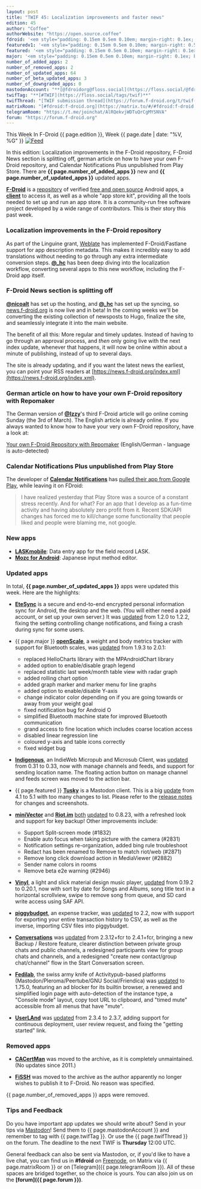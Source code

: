 ```yaml
---
layout: post
title: "TWIF 45: Localization improvements and faster news"
edition: 45
author: "Coffee"
authorWebsite: "https://open.source.coffee"
fdroid: '<em style="padding: 0.15em 0.5em 0.10em; margin-right: 0.1ex; border-style: solid; border-width: medium; border-radius: 1em; color: #0d47a1; font-style: normal; font-weight: bold;">F-Droid</em>'
featuredv1: '<em style="padding: 0.15em 0.5em 0.10em; margin-right: 0.5ex; box-shadow: 0.1em 0.05em 0.1em rgba(0, 0, 0, 0.3); border-radius: 1em; color: black; background: linear-gradient(orange, yellow);">Featured</em>'
featured: '<em style="padding: 0.15em 0.5em 0.10em; margin-right: 0.1ex; border-style: solid; border-width: medium; border-radius: 1em; color: orange; font-style: normal; font-weight: bold;">Featured</em>'
major: '<em style="padding: 0.15em 0.5em 0.10em; margin-right: 0.1ex; border-style: solid; border-width: medium; border-radius: 1em; color: #8ab000; font-style: normal; font-weight: bold;">Major</em>'
number_of_added_apps: 2
number_of_removed_apps: 2
number_of_updated_apps: 64
number_of_beta_updated_apps: 3
number_of_downgraded_apps: 0
mastodonAccount: "**[@fdroidorg@floss.social](https://floss.social/@fdroidorg)**"
twifTag: "**[#TWIF](https://floss.social/tags/twif)**"
twifThread: "[TWIF submission thread](https://forum.f-droid.org/t/twif-submission-thread)"
matrixRoom: "[#fdroid:f-droid.org](https://matrix.to/#/#fdroid:f-droid.org)"
telegramRoom: "https://t.me/joinchat/AlRQekvjWDTuQrCgMYSNVA"
forum: "https://forum.f-droid.org"
---
```


This Week In F-Droid {{ page.edition }}, Week {{ page.date | date: "%V, %G" }} <a href="{{ site.baseurl }}/feed.xml"><img src="{% asset Feed-icon-16x16.png %}" alt="Feed"></a>

In this edition: Localization improvements in the F-Droid repository, F-Droid News section is splitting off, german article on how to have your own F-Droid repository, and Calendar Notifications Plus unpublished from Play Store.
There are **{{ page.number_of_added_apps }}** new and **{{ page.number_of_updated_apps }}** updated apps.

<!--more-->

**[F-Droid](https://f-droid.org/)** is a [repository](https://f-droid.org/packages/) of verified [free and open source](https://en.wikipedia.org/wiki/Free_and_open-source_software) Android apps, a **[client](https://f-droid.org/packages/org.fdroid.fdroid/)** to access it, as well as a whole "app store kit", providing all the tools needed to set up and run an app store. It is a community-run free software project developed by a wide range of contributors. This is their story this past week.

### Localization improvements in the F-Droid repository

As part of the Linguine grant, [Weblate](https://weblate.org) has implemented F-Droid/Fastlane support for app description metadata. This makes it incredibly easy to add translations without needing to go through any extra intermediate conversion steps. **[@\_hc](https://forum.f-droid.org/u/hans)** has been deep diving into the localization workflow, converting several apps to this new workflow, including the F-Droid app itself.

### F-Droid News section is splitting off

**[@nicoalt](https://forum.f-droid.org/u/nicoalt)** has set up the hosting, and **[@\_hc](https://forum.f-droid.org/u/hans)** has set up the syncing, so [news.f-droid.org](https://news.f-droid.org) is now live and in beta! In the coming weeks we'll be converting the existing collection of newsposts to Hugo, finalize the site, and seamlessly integrate it into the main website.

The benefit of all this: More regular and timely updates. Instead of having to go through an approval process, and _then_ only going live with the next index update, whenever that happens, it will now be online within about a minute of publishing, instead of up to several days.

The site is already updating, and if you want the latest news the earliest, you can point your RSS readers at [https://news.f-droid.org/index.xml](https://news.f-droid.org/index.xml).

### German article on how to have your own F-Droid repository with Repomaker

The German version of **[@Izzy](https://forum.f-droid.org/u/izzy)**'s third F-Droid article will go online coming Sunday (the 3rd of March). The English article is already online. If you always wanted to know how to have your very own F-Droid repository, have a look at:

[Your own F-Droid Repository with Repomaker](https://android.izzysoft.de/articles/named/fdroid-intro-3) (English/German - language is auto-detected)
<!-- Note to German translator: German title is "Eigenes F-Droid Repository mit Repomaker erstellen und verwalten" -->

### Calendar Notifications Plus unpublished from Play Store

The developer of **[Calendar Notifications](https://f-droid.org/packages/com.github.quarck.calnotify/)** has [pulled their app from Google Play](https://www.reddit.com/comments/auiv3b), while leaving it on FDroid:

> I have realized yesterday that Play Store was a source of a constant stress recently. And for what? For an app that I develop as a fun-time activity and having absolutely zero profit from it. Recent SDK/API changes has forced me to kill/change some functionality that people liked and people were blaming me, not google.

### New apps

* **[LASKmobile](https://f-droid.org/packages/com.rfo.LASKmobile/)**: Data entry app for the field record LASK.
* **[Mozc for Android](https://f-droid.org/packages/org.mozc.android.inputmethod.japanese/)**: Japanese input method editor.

### Updated apps

In total, **{{ page.number_of_updated_apps }}** apps were updated this week. Here are the highlights:

* **[EteSync](https://f-droid.org/packages/com.etesync.syncadapter/)** is a secure and end-to-end encrypted personal information sync for Android, the desktop and the web. (You will either need a paid account, or set up your own server.) It was [updated](https://github.com/etesync/android/blob/HEAD/ChangeLog.md) from 1.2.0 to 1.2.2, fixing the setting controlling change notifications, and fixing a crash during sync for some users.

* {{ page.major }} **[openScale](https://f-droid.org/packages/com.health.openscale/)**, a weight and body metrics tracker with support for Bluetooth scales, was [updated](https://github.com/oliexdev/openScale/releases) from 1.9.3 to 2.0.1:
  * replaced HelloCharts library with the MPAndroidChart library
  * added option to enable/disable graph legend
  * replaced statistic last week/month table view with radar graph
  * added rolling chart option
  * added graph marker and marker menu for line graphs
  * added option to enable/disable Y-axis
  * change indicator color depending on if you are going towards or away from your weight goal
  * fixed notification bug for Android O
  * simplified Bluetooth machine state for improved Bluetooth communication
  * grand access to fine location which includes coarse location access
  * disabled linear regression line
  * coloured y-axis and table icons correctly
  * fixed widget bug

* **[Indigenous](https://f-droid.org/packages/com.indieweb.indigenous/)**, an IndieWeb Micropub and Microsub Client, was [updated](https://github.com/swentel/indigenous-android/releases) from 0.31 to 0.33, now with manage channels and feeds, and support for sending location name. The floating action button on manage channel and feeds screen was moved to the action bar.

* {{ page.featured }} **[Tusky](https://f-droid.org/packages/com.keylesspalace.tusky/)** is a Mastodon client. This is a big [update](https://github.com/tuskyapp/Tusky/releases) from 4.1 to 5.1 with too many changes to list. Please refer to the [release notes](https://github.com/tuskyapp/Tusky/releases/tag/v5.0) for changes and screenshots.

* **[miniVector](https://f-droid.org/packages/com.lavadip.miniVector/)** and **[Riot.im](https://f-droid.org/packages/im.vector.alpha/)** [both](https://github.com/LiMium/mini-vector-android/blob/HEAD/CHANGES.rst) [updated](https://github.com/vector-im/riot-android/blob/HEAD/CHANGES.rst) to 0.8.23, with a refreshed look and support for key backup! Other improvements include:
  * Support Split-screen mode (#1832)
  * Enable auto focus when taking picture with the camera (#2831)
  * Notification settings re-organization, added bing rule troubleshoot
  * Redact has been renamed to Remove to match riot/web (#2871)
  * Remove long click download action in MediaViewer (#2882)
  * Sender name colors in rooms
  * Remove beta e2e warning (#2946)

* **[Vinyl](https://f-droid.org/packages/com.poupa.vinylmusicplayer/)**, a light and slick material design music player, [updated](https://github.com/AdrienPoupa/VinylMusicPlayer/blob/HEAD/CHANGELOG.md) from 0.19.2 to 0.20.1, now with sort by date for Songs and Albums, song title text in a horizontal scrollview, swipe to remove song from queue, and SD card write access using SAF API.

* **[piggybudget](https://f-droid.org/packages/de.php_tech.piggybudget/)**, an expense tracker, was [updated](https://github.com/pmiddend/piggybudget/releases) to 2.2, now with support for exporting your entire transaction history to CSV, as well as the inverse, importing CSV files into piggybudget.

* **[Conversations](https://f-droid.org/packages/eu.siacs.conversations/)** was [updated](https://github.com/siacs/Conversations/blob/HEAD/CHANGELOG.md) from 2.3.12+fcr to 2.4.1+fcr, bringing a new Backup / Restore feature, clearer distinction between private group chats and public channels, a redesigned participants view for group chats and channels, and a redesigned "create new contact/group chat/channel" flow in the Start Conversation screen.

* **[Fedilab](https://f-droid.org/packages/fr.gouv.etalab.mastodon/)**, the swiss army knife of Activitypub-based platforms (Mastodon/Pleroma/Peertube/GNU Social/Friendica) was [updated](https://gitlab.com/tom79/mastalab/tags) to 1.75.0, featuring an ad blocker for its builtin browser, a renewed and simplified login page with auto-detection of the instance type, a "Console mode" layout, copy toot URL to clipboard, and "timed mute" accessible from all menus that have "mute".

* **[UserLAnd](https://f-droid.org/packages/tech.ula/)** was [updated](https://github.com/CypherpunkArmory/UserLAnd/releases) from 2.3.4 to 2.3.7, adding support for continuous deployment, user review request, and fixing the "getting started" link.

### Removed apps

* **[CACertMan](https://f-droid.org/wiki/page/info.guardianproject.cacert)** was moved to the archive, as it is completely unmaintained. (No updates since 2011.)

* **[FiSSH](https://f-droid.org/wiki/page/science.iodev.fissh)** was moved to the archive as the author apparently no longer wishes to publish it to F-Droid. No reason was specified.

{{ page.number_of_removed_apps }} apps were removed.

### Tips and Feedback

Do you have important app updates we should write about? Send in your tips via [Mastodon](https://joinmastodon.org)! Send them to {{ page.mastodonAccount }} and remember to tag with {{ page.twifTag }}. Or use the {{ page.twifThread }} on the forum. The deadline to the next TWIF is **Thursday** 12:00 UTC.

General feedback can also be sent via Mastodon, or, if you'd like to have a live chat, you can find us in **#fdroid** on [Freenode](https://freenode.net), on Matrix via {{ page.matrixRoom }} or on [Telegram]({{ page.telegramRoom }}). All of these spaces are bridged together, so the choice is yours. You can also join us on the **[forum]({{ page.forum }})**.

